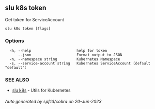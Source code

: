 ## slu k8s token

Get token for ServiceAccount

```
slu k8s token [flags]
```

### Options

```
  -h, --help                     help for token
      --json                     Format output to JSON
  -n, --namespace string         Kubernetes Namespace
  -s, --service-account string   Kubernetes ServiceAccount (default "default")
```

### SEE ALSO

* [slu k8s](slu_k8s.md)	 - Utils for Kubernetes

###### Auto generated by spf13/cobra on 20-Jun-2023
